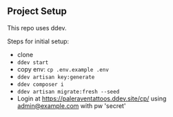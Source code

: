 ## Project Setup

This repo uses ddev.

Steps for initial setup:

- clone
- `ddev start`
- copy env: `cp .env.example .env`
- `ddev artisan key:generate`
- `ddev composer i`
- `ddev artisan migrate:fresh --seed`
- Login at https://paleraventattoos.ddev.site/cp/ using admin@example.com with pw 'secret'